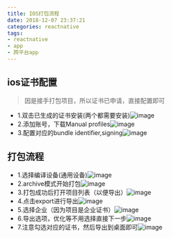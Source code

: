 ```yaml
---
title: IOS打包流程
date: 2018-12-07 23:37:21
categories: reactnative
tags: 
- reactnative
- app
- 跨平台app
---
```


## ios证书配置
> 因是接手打包项目，所以证书已申请，直接配置即可  
* 1.双击已生成的证书安装(两个都需要安装)![image](/images/rn/ios_build/install.png)
* 2.添加账号，下载Manual profiles![image](/images/rn/ios_build/add_user.png)
* 3.配置对应的bundle identifier,signing![image](/images/rn/ios_build/build_config.png)

## 打包流程
* 1.选择编译设备(通用设备)![image](/images/rn/ios_build/1.png)
* 2.archive模式开始打包![image](/images/rn/ios_build/2.png)
* 3.打包成功后打开项目列表（以便导出）![image](/images/rn/ios_build/3.png)
* 4.点击export进行导出![image](/images/rn/ios_build/4.png)
* 5.选择企业（因为项目是企业证书）![image](/images/rn/ios_build/5.png)
* 6.导出选项，优化等不用选择直接下一步![image](/images/rn/ios_build/6.png)
* 7.注意勾选对应的证书，然后导出到桌面即可![image](/images/rn/ios_build/7.png)



